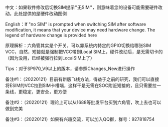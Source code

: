 中文：如果软件修改后切换SIM提示''无SIM''，则意味着您的设备可能需要硬件改动，此处提供的是硬件改动图例

English：If "no SIM" is prompted when switching SIM after software modification, it means that your device may need hardware change. The legend of hardware change is provided here


原理解析：六角管其实是个开关，可以靠系统内特定的GPIO切换给哪张SIM VCC，自然，短接就是强制把VCC带到Local SIM上，硬件改动后，是无需切卡的（因为没用，已经被强行拉到LocalSIM上了）


Tips：对于SP970_V9以上的版本，请参照Changes_New进行操作

备注#1：（20220121）目前有新版飞线方法，得益于之前的研究，我们可以直接将ESIM的VCC拉到SIM卡槽端，这样干是无需在SOC附近短接的，且只需要拉一条线，更稳定，更安全，更方便

备注#2：（20220121）理论上可以从1688等批发平台买到六角管，吹上去也可以做到完美

备注#3：（20220121）如果有兴趣交流，可以加入QQ群，群号：927818754
